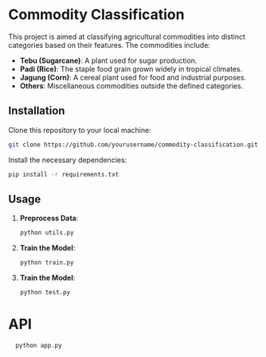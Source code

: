 # Commodity Classification

This project is aimed at classifying agricultural commodities into distinct categories based on their features. The commodities include:

- **Tebu (Sugarcane)**: A plant used for sugar production.
- **Padi (Rice)**: The staple food grain grown widely in tropical climates.
- **Jagung (Corn)**: A cereal plant used for food and industrial purposes.
- **Others**: Miscellaneous commodities outside the defined categories.

## Installation

Clone this repository to your local machine:

```bash
git clone https://github.com/yourusername/commodity-classification.git
```

Install the necessary dependencies:

```bash
pip install -r requirements.txt
```

## Usage

1. **Preprocess Data**:

   ```bash
   python utils.py
   ```

2. **Train the Model**:

   ```bash
   python train.py
   ```

3. **Train the Model**:
   ```bash
   python test.py
   ```

# API

```bash
  python app.py
```
